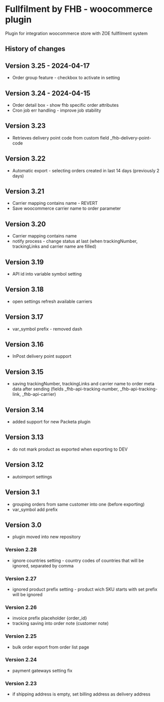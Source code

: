 # Fullfilment by FHB - woocommerce plugin
Plugin for integration woocommerce store with ZOE fullfilment system

## History of changes

## Version 3.25 - 2024-04-17
- Order group feature - checkbox to activate in setting

## Version 3.24 - 2024-04-15
- Order detail box - show fhb specific order attributes
- Cron job err handling - improve job stability

## Version 3.23
- Retrieves delivery point code from custom field _fhb-delivery-point-code

## Version 3.22
- Automatic export - selecting orders created in last 14 days (previously 2 days)

## Version 3.21
- Carrier mapping contains name - REVERT
- Save woocommerce carrier name to order parameter

## Version 3.20
- Carrier mapping contains name
- notify process - change status at last (when trackingNumber, trackingLinks and carrier name are filled)

## Version 3.19
- API id into variable symbol setting

## Version 3.18
- open settings refresh available carriers

## Version 3.17
- var_symbol prefix - removed dash

## Version 3.16
- InPost delivery point support

## Version 3.15
- saving trackingNumber, trackingLinks and carrier name to order meta data after sending (fields _fhb-api-tracking-number, _fhb-api-tracking-link, _fhb-api-carrier)

## Version 3.14
- added support for new Packeta plugin

## Version 3.13
- do not mark product as exported when exporting to DEV

## Version 3.12
- autoimport settings

## Version 3.1
- grouping orders from same customer into one (before exporting)
- var_symbol add prefix

## Version 3.0
- plugin moved into new repository

### Version 2.28
- ignore countries setting - country codes of countries that will be ignored, separated by comma

### Version 2.27
- ignored product prefix setting - product wich SKU starts with set prefix will be ignored

### Version 2.26
- invoice prefix placeholder {order_id}
- tracking saving into order note (customer note)

### Version 2.25
- bulk order export from order list page

### Version 2.24
- payment gateways setting fix

### Version 2.23
- if shipping address is empty, set billing address as delivery address
